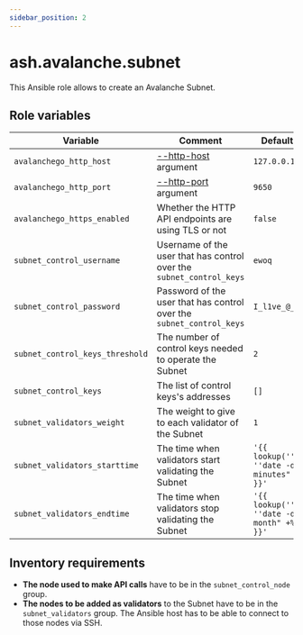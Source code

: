 ```yaml
---
sidebar_position: 2
---
```


# ash.avalanche.subnet

This Ansible role allows to create an Avalanche Subnet.

## Role variables

| Variable                        | Comment                                                                                                        | Default value                                           |
| ------------------------------- | -------------------------------------------------------------------------------------------------------------- | ------------------------------------------------------- |
| `avalanchego_http_host`         | [--http-host](https://docs.avax.network/build/references/avalanchego-config-flags#--http-host-string) argument | `127.0.0.1`                                             |
| `avalanchego_http_port`         | [--http-port](https://docs.avax.network/build/references/avalanchego-config-flags#--http-port-int) argument    | `9650`                                                  |
| `avalanchego_https_enabled`     | Whether the HTTP API endpoints are using TLS or not                                                            | `false`                                                 |
| `subnet_control_username`       | Username of the user that has control over the `subnet_control_keys`                                           | `ewoq`                                                  |
| `subnet_control_password`       | Password of the user that has control over the `subnet_control_keys`                                           | `I_l1ve_@_Endor`                                        |
| `subnet_control_keys_threshold` | The number of control keys needed to operate the Subnet                                                        | `2`                                                     |
| `subnet_control_keys`           | The list of control keys's addresses                                                                           | `[]`                                                    |
| `subnet_validators_weight`      | The weight to give to each validator of the Subnet                                                             | `1`                                                     |
| `subnet_validators_starttime`   | The time when validators start validating the Subnet                                                           | `'{{ lookup(''pipe'', ''date -d "5 minutes" +%s'') }}'` |
| `subnet_validators_endtime`     | The time when validators stop validating the Subnet                                                            | `'{{ lookup(''pipe'', ''date -d "1 month" +%s'') }}'`   |

## Inventory requirements

- **The node used to make API calls** have to be in the `subnet_control_node` group.
- **The nodes to be added as validators** to the Subnet have to be in the `subnet_validators` group. The Ansible host has to be able to connect to those nodes via SSH.
